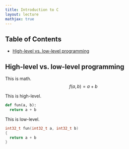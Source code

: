 ```yaml
---
title: Introduction to C
layout: lecture
mathjax: true
---
```


## Table of Contents
 - [High-level vs. low-level programming](#high-low)




<a name='high-low'></a>
## High-level vs. low-level programming

This is math.
$$
f(a,b) = a + b
$$

This is high-level.

```python
def fun(a, b):
  return a + b
```

This is low-level.

```c
int32_t fun(int32_t a, int32_t b)
{
  return a + b
}
```
